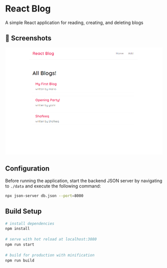 # React Blog

A simple React application for reading, creating, and deleting blogs <br>


## 📸 Screenshots
<img src="screenshots/React-Blog.png" > 


## Configuration
Before running the application, start the backend JSON server by navigating to `./data` and execute the following command:


```bash
npx json-server db.json --port=8000
```

## Build Setup
``` bash
# install dependencies
npm install

# serve with hot reload at localhost:3080
npm run start

# build for production with minification
npm run build

```
